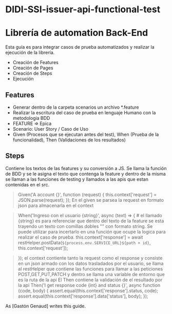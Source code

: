 # DIDI-SSI-issuer-api-functional-test

# Librería de automation Back-End




Esta guía es para integrar casos de prueba automatizados y realizar la ejecución de la librería.

- Creación de Features
- Creación de Pages
- Creación de Steps
- Ejecución

## Features

- Generar dentro de la carpeta scenarios un archivo *.feature
- Realizar la escritura del caso de prueba en lenguaje Humano con la metodologia BDD
- FEATURE => Epica
- Scenario: User Story / Caso de Uso
- Given (Procesos que se ejecutan antes del test), When (Prueba de la funcionalidad), Then (Validaciones de los resultados)

## Steps
Contiene los textos de las features y su conversión a JS. Se llama la función de BDD y se le asigna el texto que contenga la feature y dentro de la misma se llaman a las funciones de testing y llamados a las apis que estan contenidas en el src.

> Given('A account {}', function (request) {
>    this.context['request'] = JSON.parse(request);
>});
> En el given se parsea la request en formato json para almacenarla en el context

> When('Ingreso con el usuario {string}', async (text) => {       # el llamado {string} es para referenciar que dentro del texto de la feature se esta trayendo un texto con comillas dobles "" con formato string. Se puede utilizar para incertarlo en una función que ocupe la logica para realizar el caso de prueba.
>this.context['response'] = await restHelper.postData(`${process.env.SERVICE_URL}${path + id}`, this.context['request']);
 
> }); el context contiente tanto la request como el response y consiste en un json armado con los datos trasladados por el usuario, se llama al restHelper que contiene las funciones para llamar a las peticiones POST,GET,PUT,PATCH y dentro se llama una variable de entorno que es la ruta de la api
> El Then contiene la validación de el resultado por la api
>Then('I get response code {int} and status {}', async function (code, body) {
>   assert.equal(this.context['response'].status, code);
>   assert.equal(this.context['response'].data['status'], body);
>});


As [Gastón Genaud] writes this guide.

